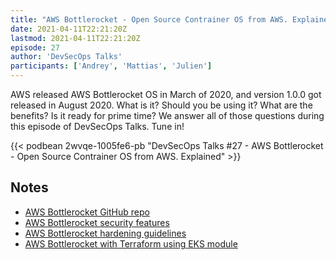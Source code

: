 ```yaml
---
title: "AWS Bottlerocket - Open Source Contrainer OS from AWS. Explained"
date: 2021-04-11T22:21:20Z
lastmod: 2021-04-11T22:21:20Z
episode: 27
author: 'DevSecOps Talks'
participants: ['Andrey', 'Mattias', 'Julien']
---
```


AWS released AWS Bottlerocket OS in March of 2020, and version 1.0.0 got released in August 2020.
What is it? Should you be using it? What are the benefits?
Is it ready for prime time? We answer all of those questions during this episode of DevSecOps Talks. Tune in!

<!--more-->

<!-- Player -->

{{< podbean 2wvqe-1005fe6-pb "DevSecOps Talks #27 - AWS Bottlerocket - Open Source Contrainer OS from AWS. Explained" >}}

## Notes

- [AWS Bottlerocket GitHub repo](https://github.com/bottlerocket-os/bottlerocket)
- [AWS Bottlerocket security features](https://github.com/bottlerocket-os/bottlerocket/blob/develop/SECURITY_FEATURES.md)
- [AWS Bottlerocket hardening guidelines](https://github.com/bottlerocket-os/bottlerocket/blob/develop/SECURITY_GUIDANCE.md)
- [AWS Bottlerocket with Terraform using EKS module](https://github.com/terraform-aws-modules/terraform-aws-eks/pull/1296)
